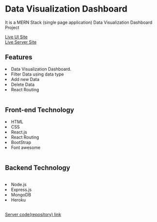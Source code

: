 <h1><b>Data Visualization Dashboard</b></h1>

<p>It is a MERN Stack (single page application) Data Visualization Dashboard Project</p>
<a href="https://cleaning-helper.web.app">Live UI Site</a><br>
<a href="https://peaceful-plains-79276.herokuapp.com/">Live Server Site</a>
<br>
<h2>Features</h2>
<li>Data Visualization Dashboard.</li>
<li>Filter Data using data type</li>
<li>Add new Data</li>
<li>Delete Data</li>
<li>React Routing</li>


<br>
<h2>Front-end Technology</h2>
<li>HTML</li>
<li>CSS</li>
<li>React.js</li>
<li>React Routing</li>
<li>BootStrap</li>
<li>Font awesome</li>
<br>

<h2>Backend Technology</h2><br>
<li>Node.js</li>
<li>Express.js</li>
<li>MongoDB</li>
<li>Heroku</li>
<br>

<a href="https://github.com/Shahman-Riaz/data-visualization-server-site">Server code(repository) link</a>


